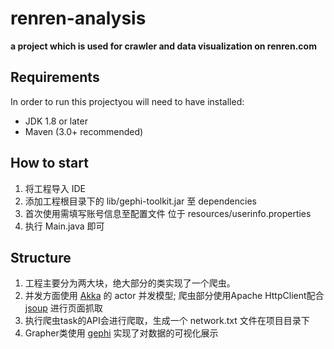 # renren-analysis
**a project which is used for crawler and data visualization on renren.com**

## Requirements

In order to run this projectyou will need to have installed:

* JDK 1.8 or later
* Maven (3.0+ recommended)

## How to start

1. 将工程导入 IDE
2. 添加工程根目录下的 lib/gephi-toolkit.jar 至 dependencies
3. 首次使用需填写账号信息至配置文件 位于 resources/userinfo.properties
4. 执行 Main.java 即可

## Structure

1. 工程主要分为两大块，绝大部分的类实现了一个爬虫。
2. 并发方面使用 [Akka](akka.io) 的 actor 并发模型; 爬虫部分使用Apache HttpClient配合 [jsoup](http://jsoup.org/) 进行页面抓取
3. 执行爬虫task的API会进行爬取，生成一个 network.txt 文件在项目目录下
4. Grapher类使用 [gephi](https://gephi.github.io/) 实现了对数据的可视化展示


